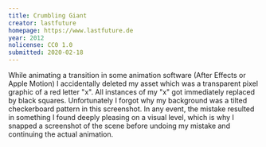 ```yaml
---
title: Crumbling Giant
creator: lastfuture
homepage: https://www.lastfuture.de
year: 2012
nolicense: CC0 1.0
submitted: 2020-02-18
---
```


While animating a transition in some animation software (After Effects or Apple Motion) I accidentally deleted my asset which was a transparent pixel graphic of a red letter "x". All instances of my "x" got immediately replaced by black squares. Unfortunately I forgot why my background was a tilted checkerboard pattern in this screenshot. In any event, the mistake resulted in something I found deeply pleasing on a visual level, which is why I snapped a screenshot of the scene before undoing my mistake and continuing the actual animation.

